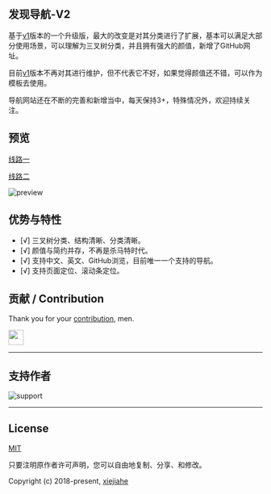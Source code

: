 
## 发现导航-V2
基于[v1](https://github.com/xjh22222228/nav/tree/gh-pages)版本的一个升级版，最大的改变是对其分类进行了扩展，基本可以满足大部分使用场景，可以理解为三叉树分类，并且拥有强大的颜值，新增了GitHub网址。

目前[v1](https://github.com/xjh22222228/nav/tree/v1)版本不再对其进行维护，但不代表它不好，如果觉得颜值还不错，可以作为模板去使用。

导航网站还在不断的完善和新增当中，每天保持3+，特殊情况外，欢迎持续关注。


## 预览
[线路一](https://xjh22222228.github.io/nav/index.html)

[线路二](https://xiejiahe.gitee.io/nav/)

![preview](https://raw.githubusercontent.com/xjh22222228/nav/master/media/v2.gif)




## 优势与特性
- [√] 三叉树分类、结构清晰、分类清晰。
- [√] 颜值与简约并存，不再是杀马特时代。
- [√] 支持中文、英文、GitHub浏览，目前唯一一个支持的导航。
- [√] 支持页面定位、滚动条定位。




## 贡献 / Contribution
Thank you for your [contribution](https://github.com/xjh22222228/nav/issues), men.

<a href="https://github.com/YutHelloWorld">
  <img src="https://avatars1.githubusercontent.com/u/20860159?s=460&v=4" width="30px" height="30px" />
</a>


---




## 支持作者
![support](https://raw.githubusercontent.com/xjh22222228/statics/master/images/2018/32.png)



---


## License
[MIT](https://opensource.org/licenses/MIT)

只要注明原作者许可声明，您可以自由地复制、分享、和修改。

Copyright (c) 2018-present, [xiejiahe](https://github.com/xjh22222228)
